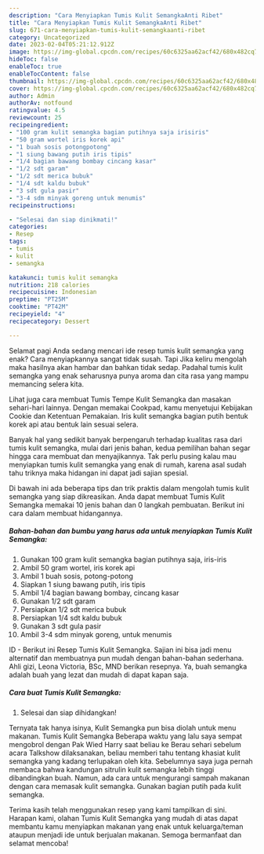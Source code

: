 ```yaml
---
description: "Cara Menyiapkan Tumis Kulit SemangkaAnti Ribet"
title: "Cara Menyiapkan Tumis Kulit SemangkaAnti Ribet"
slug: 671-cara-menyiapkan-tumis-kulit-semangkaanti-ribet
category: Uncategorized
date: 2023-02-04T05:21:12.912Z
image: https://img-global.cpcdn.com/recipes/60c6325aa62acf42/680x482cq70/tumis-kulit-semangka-foto-resep-utama.jpg
hideToc: false
enableToc: true
enableTocContent: false
thumbnail: https://img-global.cpcdn.com/recipes/60c6325aa62acf42/680x482cq70/tumis-kulit-semangka-foto-resep-utama.jpg
cover: https://img-global.cpcdn.com/recipes/60c6325aa62acf42/680x482cq70/tumis-kulit-semangka-foto-resep-utama.jpg
author: Admin
authorAv: notfound
ratingvalue: 4.5
reviewcount: 25
recipeingredient:
- "100 gram kulit semangka bagian putihnya saja irisiris"
- "50 gram wortel iris korek api"
- "1 buah sosis potongpotong"
- "1 siung bawang putih iris tipis"
- "1/4 bagian bawang bombay cincang kasar"
- "1/2 sdt garam"
- "1/2 sdt merica bubuk"
- "1/4 sdt kaldu bubuk"
- "3 sdt gula pasir"
- "3-4 sdm minyak goreng untuk menumis"
recipeinstructions:

- "Selesai dan siap dinikmati!"
categories:
- Resep
tags:
- tumis
- kulit
- semangka

katakunci: tumis kulit semangka 
nutrition: 218 calories
recipecuisine: Indonesian
preptime: "PT25M"
cooktime: "PT42M"
recipeyield: "4"
recipecategory: Dessert

---
```



Selamat pagi Anda sedang mencari ide resep tumis kulit semangka yang enak? Cara menyiapkannya sangat tidak susah. Tapi Jika keliru mengolah maka hasilnya akan hambar dan bahkan tidak sedap. Padahal tumis kulit semangka yang enak seharusnya punya aroma dan cita rasa yang mampu memancing selera kita.


Lihat juga cara membuat Tumis Tempe Kulit Semangka dan masakan sehari-hari lainnya. Dengan memakai Cookpad, kamu menyetujui Kebijakan Cookie dan Ketentuan Pemakaian. Iris kulit semangka bagian putih bentuk korek api atau bentuk lain sesuai selera.

Banyak hal yang sedikit banyak berpengaruh terhadap kualitas rasa dari tumis kulit semangka, mulai dari jenis bahan, kedua pemilihan bahan segar hingga cara membuat dan menyajikannya. Tak perlu pusing kalau mau menyiapkan tumis kulit semangka yang enak di rumah, karena asal sudah tahu triknya maka hidangan ini dapat jadi sajian spesial.


Di bawah ini ada beberapa tips dan trik praktis dalam mengolah tumis kulit semangka yang siap dikreasikan. Anda dapat membuat Tumis Kulit Semangka memakai 10 jenis bahan dan 0 langkah pembuatan. Berikut ini cara dalam membuat hidangannya.

<!--inarticleads1-->

##### Bahan-bahan dan bumbu yang harus ada untuk menyiapkan Tumis Kulit Semangka:

1. Gunakan 100 gram kulit semangka bagian putihnya saja, iris-iris
1. Ambil 50 gram wortel, iris korek api
1. Ambil 1 buah sosis, potong-potong
1. Siapkan 1 siung bawang putih, iris tipis
1. Ambil 1/4 bagian bawang bombay, cincang kasar
1. Gunakan 1/2 sdt garam
1. Persiapkan 1/2 sdt merica bubuk
1. Persiapkan 1/4 sdt kaldu bubuk
1. Gunakan 3 sdt gula pasir
1. Ambil 3-4 sdm minyak goreng, untuk menumis


ID - Berikut ini Resep Tumis Kulit Semangka. Sajian ini bisa jadi menu alternatif dan membuatnya pun mudah dengan bahan-bahan sederhana. Ahli gizi, Leona Victoria, BSc, MND berikan resepnya. Ya, buah semangka adalah buah yang lezat dan mudah di dapat kapan saja. 

<!--inarticleads2-->

##### Cara buat Tumis Kulit Semangka:


1. Selesai dan siap dihidangkan!

Ternyata tak hanya isinya, Kulit Semangka pun bisa diolah untuk menu makanan. Tumis Kulit Semangka Beberapa waktu yang lalu saya sempat mengobrol dengan Pak Wied Harry saat beliau ke Berau sehari sebelum acara Talkshow dilaksanakan, beliau memberi tahu tentang khasiat kulit semangka yang kadang terlupakan oleh kita. Sebelumnya saya juga pernah membaca bahwa kandungan sitrulin kulit semangka lebih tinggi dibandingkan buah. Namun, ada cara untuk mengurangi sampah makanan dengan cara memasak kulit semangka. Gunakan bagian putih pada kulit semangka. 

Terima kasih telah menggunakan resep yang kami tampilkan di sini. Harapan kami, olahan Tumis Kulit Semangka yang mudah di atas dapat membantu kamu menyiapkan makanan yang enak untuk keluarga/teman ataupun menjadi ide untuk berjualan makanan. Semoga bermanfaat dan selamat mencoba!
